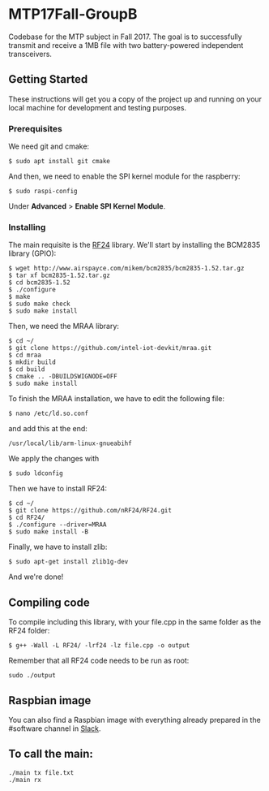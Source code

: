 # MTP17Fall-GroupB

Codebase for the MTP subject in Fall 2017. The goal is to successfully transmit and receive a 1MB file with two battery-powered independent transceivers.

## Getting Started

These instructions will get you a copy of the project up and running on your local machine for development and testing purposes.

### Prerequisites

We need git and cmake:
```
$ sudo apt install git cmake 
```
And then, we need to enable the SPI kernel module for the raspberry:
```
$ sudo raspi-config
```
Under **Advanced** > **Enable SPI Kernel Module**.

### Installing

The main requisite is the [RF24](https://tmrh20.github.io/RF24/) library.
We'll start by installing the BCM2835 library (GPIO):
```
$ wget http://www.airspayce.com/mikem/bcm2835/bcm2835-1.52.tar.gz
$ tar xf bcm2835-1.52.tar.gz
$ cd bcm2835-1.52
$ ./configure
$ make
$ sudo make check
$ sudo make install
```

Then, we need the MRAA library: 

```
$ cd ~/
$ git clone https://github.com/intel-iot-devkit/mraa.git
$ cd mraa
$ mkdir build
$ cd build
$ cmake .. -DBUILDSWIGNODE=OFF
$ sudo make install
```
To finish the MRAA installation, we have to edit the following file:
```
$ nano /etc/ld.so.conf 
```
and add this at the end:
```
/usr/local/lib/arm-linux-gnueabihf 
``` 
We apply the changes with
```
$ sudo ldconfig
```
Then we have to install RF24:
```
$ cd ~/
$ git clone https://github.com/nRF24/RF24.git
$ cd RF24/
$ ./configure --driver=MRAA
$ sudo make install -B
```
Finally, we have to install zlib:
```
$ sudo apt-get install zlib1g-dev 
```

And we're done!

## Compiling code

To compile including this library, with your file.cpp in the same folder as the RF24 folder:
```
$ g++ -Wall -L RF24/ -lrf24 -lz file.cpp -o output
```
Remember that all RF24 code needs to be run as root:
```
sudo ./output
```

## Raspbian image
You can also find a Raspbian image with everything already prepared in the #software channel in [Slack](https://mtp-project.slack.com).

## To call the main:

```
./main tx file.txt
./main rx
```
